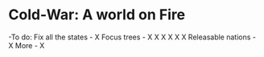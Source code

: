 # Cold-War: A world on Fire
-To do:
Fix all the states - X
Focus trees - X X X X X X
Releasable nations - X
More - X

